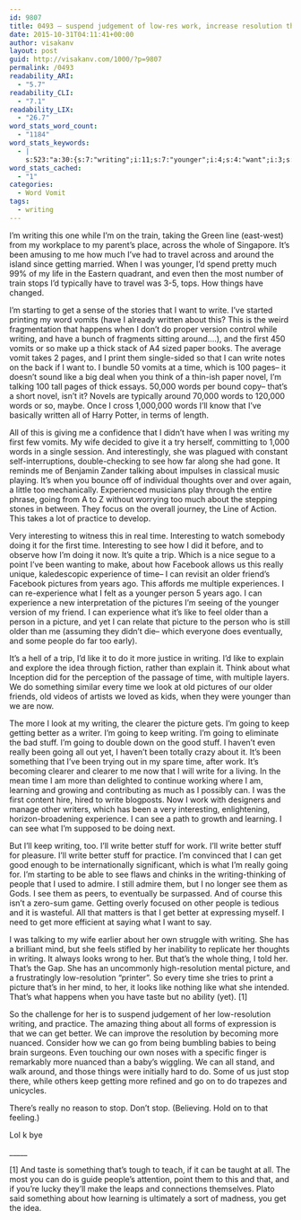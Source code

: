 ```yaml
---
id: 9807
title: 0493 – suspend judgement of low-res work, increase resolution through practice
date: 2015-10-31T04:11:41+00:00
author: visakanv
layout: post
guid: http://visakanv.com/1000/?p=9807
permalink: /0493
readability_ARI:
  - "5.7"
readability_CLI:
  - "7.1"
readability_LIX:
  - "26.7"
word_stats_word_count:
  - "1184"
word_stats_keywords:
  - |
    s:523:"a:30:{s:7:"writing";i:11;s:7:"younger";i:4;s:4:"want";i:3;s:5:"write";i:7;s:6:"vomits";i:4;s:4:"make";i:3;s:5:"pages";i:3;s:4:"time";i:9;s:4:"like";i:6;s:7:"talking";i:3;s:5:"words";i:5;s:4:"i'll";i:5;s:5:"going";i:7;s:8:"practice";i:3;s:11:"interesting";i:4;s:6:"really";i:4;s:10:"experience";i:5;s:5:"older";i:4;s:8:"pictures";i:3;s:6:"person";i:3;s:7:"picture";i:5;s:6:"people";i:3;s:7:"clearer";i:3;s:4:"keep";i:4;s:6:"better";i:6;s:5:"stuff";i:5;s:4:"work";i:3;s:8:"learning";i:3;s:10:"resolution";i:4;s:4:"stop";i:3;}";
word_stats_cached:
  - "1"
categories:
  - Word Vomit
tags:
  - writing
---
```

I&#8217;m writing this one while I&#8217;m on the train, taking the Green line (east-west) from my workplace to my parent&#8217;s place, across the whole of Singapore. It&#8217;s been amusing to me how much I&#8217;ve had to travel across and around the island since getting married. When I was younger, I&#8217;d spend pretty much 99% of my life in the Eastern quadrant, and even then the most number of train stops I&#8217;d typically have to travel was 3-5, tops. How things have changed.

I&#8217;m starting to get a sense of the stories that I want to write. I&#8217;ve started printing my word vomits (have I already written about this? This is the weird fragmentation that happens when I don&#8217;t do proper version control while writing, and have a bunch of fragments sitting around&#8230;.), and the first 450 vomits or so make up a thick stack of A4 sized paper books. The average vomit takes 2 pages, and I print them single-sided so that I can write notes on the back if I want to. I bundle 50 vomits at a time, which is 100 pages– it doesn&#8217;t sound like a big deal when you think of a thin-ish paper novel, I&#8217;m talking 100 tall pages of thick essays. 50,000 words per bound copy– that&#8217;s a short novel, isn&#8217;t it? Novels are typically around 70,000 words to 120,000 words or so, maybe. Once I cross 1,000,000 words I&#8217;ll know that I&#8217;ve basically written all of Harry Potter, in terms of length.

All of this is giving me a confidence that I didn&#8217;t have when I was writing my first few vomits. My wife decided to give it a try herself, committing to 1,000 words in a single session. And interestingly, she was plagued with constant self-interruptions, double-checking to see how far along she had gone. It reminds me of Benjamin Zander talking about impulses in classical music playing. It&#8217;s when you bounce off of individual thoughts over and over again, a little too mechanically. Experienced musicians play through the entire phrase, going from A to Z without worrying too much about the stepping stones in between. They focus on the overall journey, the Line of Action. This takes a lot of practice to develop.

Very interesting to witness this in real time. Interesting to watch somebody doing it for the first time. Interesting to see how I did it before, and to observe how I&#8217;m doing it now. It&#8217;s quite a trip. Which is a nice segue to a point I&#8217;ve been wanting to make, about how Facebook allows us this really unique, kaledescopic experience of time– I can revisit an older friend&#8217;s Facebook pictures from years ago. This affords me multiple experiences. I can re-experience what I felt as a younger person 5 years ago. I can experience a new interpretation of the pictures I&#8217;m seeing of the younger version of my friend. I can experience what it&#8217;s like to feel older than a person in a picture, and yet I can relate that picture to the person who is still older than me (assuming they didn&#8217;t die– which everyone does eventually, and some people do far too early).

It&#8217;s a hell of a trip, I&#8217;d like it to do it more justice in writing. I&#8217;d like to explain and explore the idea through fiction, rather than explain it. Think about what Inception did for the perception of the passage of time, with multiple layers. We do something similar every time we look at old pictures of our older friends, old videos of artists we loved as kids, when they were younger than we are now.

The more I look at my writing, the clearer the picture gets. I&#8217;m going to keep getting better as a writer. I&#8217;m going to keep writing. I&#8217;m going to eliminate the bad stuff. I&#8217;m going to double down on the good stuff. I haven&#8217;t even really been going all out yet, I haven&#8217;t been totally crazy about it. It&#8217;s been something that I&#8217;ve been trying out in my spare time, after work. It&#8217;s becoming clearer and clearer to me now that I will write for a living. In the mean time I am more than delighted to continue working where I am, learning and growing and contributing as much as I possibly can. I was the first content hire, hired to write blogposts. Now I work with designers and manage other writers, which has been a very interesting, enlightening, horizon-broadening experience. I can see a path to growth and learning. I can see what I&#8217;m supposed to be doing next.

But I&#8217;ll keep writing, too. I&#8217;ll write better stuff for work. I&#8217;ll write better stuff for pleasure. I&#8217;ll write better stuff for practice. I&#8217;m convinced that I can get good enough to be internationally significant, which is what I&#8217;m really going for. I&#8217;m starting to be able to see flaws and chinks in the writing-thinking of people that I used to admire. I still admire them, but I no longer see them as Gods. I see them as peers, to eventually be surpassed. And of course this isn&#8217;t a zero-sum game. Getting overly focused on other people is tedious and it is wasteful. All that matters is that I get better at expressing myself. I need to get more efficient at saying what I want to say.

I was talking to my wife earlier about her own struggle with writing. She has a brilliant mind, but she feels stifled by her inability to replicate her thoughts in writing. It always looks wrong to her. But that&#8217;s the whole thing, I told her. That&#8217;s the Gap. She has an uncommonly high-resolution mental picture, and a frustratingly low-resolution &#8220;printer&#8221;. So every time she tries to print a picture that&#8217;s in her mind, to her, it looks like nothing like what she intended. That&#8217;s what happens when you have taste but no ability (yet). [1]

So the challenge for her is to suspend judgement of her low-resolution writing, and practice. The amazing thing about all forms of expression is that we can get better. We can improve the resolution by becoming more nuanced. Consider how we can go from being bumbling babies to being brain surgeons. Even touching our own noses with a specific finger is remarkably more nuanced than a baby&#8217;s wiggling. We can all stand, and walk around, and those things were initially hard to do. Some of us just stop there, while others keep getting more refined and go on to do trapezes and unicycles.

There&#8217;s really no reason to stop. Don&#8217;t stop. (Believing. Hold on to that feeling.)

Lol k bye

\_____
  
[1] And taste is something that&#8217;s tough to teach, if it can be taught at all. The most you can do is guide people&#8217;s attention, point them to this and that, and if you&#8217;re lucky they&#8217;ll make the leaps and connections themselves. Plato said something about how learning is ultimately a sort of madness, you get the idea.
